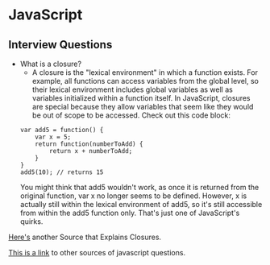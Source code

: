 # JavaScript

## Interview Questions

* What is a closure?
	* A closure is the "lexical environment" in which a function exists. For example, all functions can access variables from the global level, so their lexical environment includes global variables as well as variables initialized within a function itself. In JavaScript, closures are special because they allow variables that seem like they would be out of scope to be accessed. Check out this code block:
	```
	var add5 = function() {
		var x = 5;
		return function(numberToAdd) {
			return x + numberToAdd;
		}
	}
	add5(10); // returns 15
	```
	You might think that add5 wouldn't work, as once it is returned from the original function, var x no longer seems to be defined. However, x is actually still within the lexical environment of add5, so it's still accessible from within the add5 function only. That's just one of JavaScript's quirks.
	
[Here's](https://developer.mozilla.org/en-US/docs/Web/JavaScript/Closures) another Source that Explains Closures.

[This is a link](https://www.toptal.com/javascript/interview-questions) to other sources of javascript questions.

